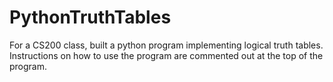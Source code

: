 # PythonTruthTables
For a CS200 class, built a python program implementing logical truth tables. Instructions on how to use the program are commented out at the top of the program.
